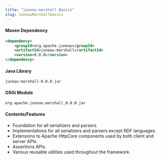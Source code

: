 ```yaml
---
title: "juneau-marshall Basics"
slug: JuneauMarshallBasics
---
```


#### Maven Dependency

```xml
<dependency>
    <groupId>org.apache.juneau</groupId>
    <artifactId>juneau-marshall</artifactId>
    <version>0.0.0</version>
</dependency>
```

#### Java Library

```text
juneau-marshall-0.0.0.jar
```

#### OSGi Module

```text
org.apache.juneau.marshall_0.0.0.jar
```

#### Contents/Features

- Foundation for all serializers and parsers.
- Implementations for all serializers and parsers except RDF languages.
- Extensions to Apache HttpCore components used by both client and server APIs.
- Assertions APIs.
- Various reusable utilities used throughout the framework.